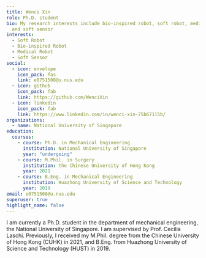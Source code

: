 ```yaml
---
title: Wenci Xin
role: Ph.D. student
bio: My research interests include bio-inspired robot, soft robot, medical robot
  and soft sensor
interests:
  - Soft Robot
  - Bio-inspired Robot
  - Medical Robot
  - Soft Sensor
social:
  - icon: envelope
    icon_pack: fas
    link: e0751508@u.nus.edu
  - icon: github
    icon_pack: fab
    link: https://github.com/WenciXin
  - icon: linkedin
    icon_pack: fab
    link: https://www.linkedin.com/in/wenci-xin-75b67115b/
organizations:
  - name: National University of Singapore
education:
  courses:
    - course: Ph.D. in Mechanical Engineering
      institution: National University of Singapore
      year: "undergoing"
    - course: M.Phil. in Surgery
      institution: the Chinese University of Hong Kong
      year: 2021
    - course: B.Eng. in Mechanical Engineering
      institution: Huazhong University of Science and Technology
      year: 2019
email: e0751508@u.nus.edu
superuser: true
highlight_name: false
---
```

I am currently a Ph.D. student in the department of mechanical engineering, the National University of Singapore. I am supervised by Prof. Cecilia Laschi. Previously, I received my M.Phil. degree from the Chinese University of Hong Kong (CUHK) in 2021, and B.Eng. from Huazhong University of Science and Technology (HUST) in 2019.
